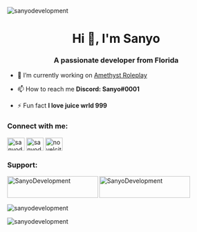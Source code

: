 <p align="left"> <img src="https://cdn.discordapp.com/attachments/1020557019482177680/1076999972102352947/adidas-november-black-friday-2021-banner.webp" alt="sanyodevelopment" /> </p>

<h1 align="center">Hi 👋, I'm Sanyo</h1>
<h3 align="center">A passionate developer from Florida</h3>

- 🔭 I’m currently working on [Amethyst Roleplay](discord.gg/amethystroleplay)

- 📫 How to reach me **Discord: Sanyo#0001**

- ⚡ Fun fact **I love juice wrld 999**

<h3 align="left">Connect with me:</h3>
<p align="left">
<a href="https://twitter.com/sanyodevelopment" target="blank"><img align="center" src="https://raw.githubusercontent.com/rahuldkjain/github-profile-readme-generator/master/src/images/icons/Social/twitter.svg" alt="sanyodevelopment" height="30" width="40" /></a>
<a href="https://www.youtube.com/c/sanyodevelopment" target="blank"><img align="center" src="https://raw.githubusercontent.com/rahuldkjain/github-profile-readme-generator/master/src/images/icons/Social/youtube.svg" alt="sanyodevelopment" height="30" width="40" /></a>
<a href="https://discord.gg/novelcity" target="blank"><img align="center" src="https://raw.githubusercontent.com/rahuldkjain/github-profile-readme-generator/master/src/images/icons/Social/discord.svg" alt="novelcity" height="30" width="40" /></a>
</p>

<h3 align="left">Support:</h3>
<p><a href="https://www.buymeacoffee.com/SanyoDevelopment"> <img align="left" src="https://cdn.buymeacoffee.com/buttons/v2/default-yellow.png" height="50" width="210" alt="SanyoDevelopment" /></a><a href="https://ko-fi.com/SanyoDevelopment"> <img align="left" src="https://cdn.ko-fi.com/cdn/kofi3.png?v=3" height="50" width="210" alt="SanyoDevelopment" /></a></p><br><br>

<p>&nbsp;<img align="center" src="https://github-readme-stats.vercel.app/api?username=sanyodevelopment&show_icons=true&locale=en" alt="sanyodevelopment" /></p>

<p><img align="center" src="https://github-readme-streak-stats.herokuapp.com/?user=sanyodevelopment&" alt="sanyodevelopment" /></p>
